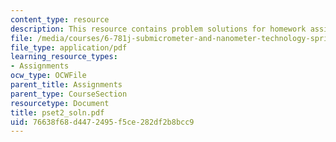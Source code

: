 ```yaml
---
content_type: resource
description: This resource contains problem solutions for homework assignment 2.
file: /media/courses/6-781j-submicrometer-and-nanometer-technology-spring-2006/76638f68d4472495f5ce282df2b8bcc9_pset2_soln.pdf
file_type: application/pdf
learning_resource_types:
- Assignments
ocw_type: OCWFile
parent_title: Assignments
parent_type: CourseSection
resourcetype: Document
title: pset2_soln.pdf
uid: 76638f68-d447-2495-f5ce-282df2b8bcc9
---
```

